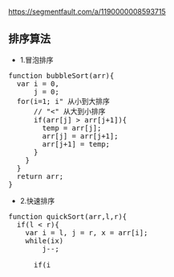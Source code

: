 https://segmentfault.com/a/1190000008593715

## 排序算法
- 1.冒泡排序
<pre>
function bubbleSort(arr){
  var i = 0,
      j = 0;
  for(i=1; i<arr.length; i++){
    for(j=0; j<=arr.length-i; j++){
      var temp = 0;
      // ">" 从小到大排序
      // "<" 从大到小排序
      if(arr[j] > arr[j+1]){
        temp = arr[j];
        arr[j] = arr[j+1];
        arr[j+1] = temp;
      }
    }
  }
  return arr;
}
</pre>

- 2.快速排序
<pre>
function quickSort(arr,l,r){
  if(l < r){
    var i = l, j = r, x = arr[i];
    while(i<j){
      while(i<j && arr[j]>x)
        j--;
      
      if(i<j)
        //这里用i++，被换过来的必然比x小，赋值后直接让i自加，不用再比较，可以提高效率
        arr[i++] = arr[j];
      
      while(i<j && arr[i]<x)
        i++;
      
      if(i<j)
        //这里用j--，被换过来的必然比x大，赋值后直接让j自减，不用再比较，可以提高效率
        arr[j--] = arr[i];
    }
    arr[i] = x;
    
    quickSort(arr, l, i-1);
    quickSort(arr, i+1, r);
  }
}
</pre>
